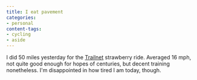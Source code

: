 ```yaml
---
title: I eat pavement
categories:
- personal
content-tags:
- cycling
- aside
---
```


I did 50 miles yesterday for the [Trailnet][1] strawberry ride.  Averaged 16 mph, not quite good enough for hopes of centuries, but decent training nonetheless.  I'm disappointed in how tired I am today, though.

   [1]: http://www.trailnet.org/
